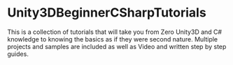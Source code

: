 # Unity3DBeginnerCSharpTutorials
This is a collection of tutorials that will take you from Zero Unity3D and C# knowledge to knowing the basics as if they were second nature. Multiple projects and samples are included as well as Video and written step by step guides. 
